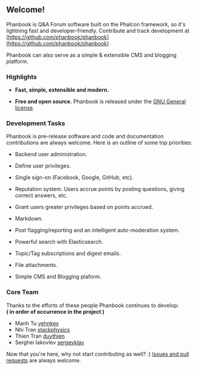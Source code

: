 ## Welcome!

Phanbook is Q&A Forum software built on the Phalcon framework, so it's
lightning fast and developer-friendly.  Contribute and track development at
[https://github.com/phanbook/phanbook](https://github.com/phanbook/phanbook)

Phanbook can also serve as a simple & extensible CMS and blogging platform.

### Highlights

- **Fast, simple, extensible and modern.**

- **Free and open source.** Phanbook is released under the [GNU General
license](https://github.com/phanbook/phanbook/blob/master/LICENSE.txt).

### Development Tasks

Phanbook is pre-release software and code and documentation contributions are
always welcome. Here is an outline of some top priorities:

- Backend user administration.

- Define user privileges.

- Single sign-on (Facebook, Google, GitHub, etc).

- Reputation system.  Users accrue points by posting questions, giving correct
answers, etc.

- Grant users greater privileges based on points accrued.

- Markdown.

- Post flagging/reporting and an intelligent auto-moderation system.

- Powerful search with Elasticsearch.

- Topic/Tag subscriptions and digest emails.

- File attachments.

- Simple CMS and Blogging plaform.


### Core Team

Thanks to the efforts of these people Phanbook continues to develop:<br>
__( in order of occurrence in the project )__

* Manh Tu           [yehnkey](https://github.com/yehnkey)
* Nhi Tran         	[stackphysics](https://github.com/stackphysics)
* Thien Tran 		[duythien](https://github.com/duythien)
* Serghei Iakovlev 	[sergeyklay](https://github.com/sergeyklay)

Now that you're here, why not start contributing as well? :) [Issues and pull
requests](https://github.com/phanbook/phanbook) are always welcome.
